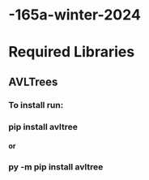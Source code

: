 # -165a-winter-2024
# Required Libraries
## AVLTrees
### To install run:  
### pip install avltree
#### or 
### py -m pip install avltree